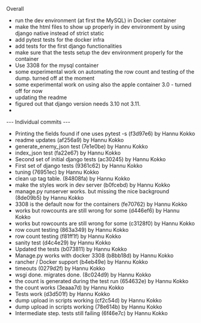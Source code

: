 
Overall 
- run the dev environment (at first the MySQL) in Docker container
- make the html files to show up properly in dev environment by using django native instead of strict static
- add pytest tests for the docker infra
- add tests for the first django functionalities
- make sure that the tests setup the dev environment properly for the container
- Use 3308 for the mysql container
- some experimental work on automating the row count and testing of the dump. turned off at the moment
- some experimental work on using also the apple container 3.0 - turned off for now
- updating the readme
- figured out that django version needs 3.10 not 3.11.
- 
--- Individual commits ---

- Printing the fields found if one uses pytest -s (f3d97e6) by Hannu Kokko
- readme updates (af256a9) by Hannu Kokko
- generate_enemy_json test (7e1e0be) by Hannu Kokko
- index_json test (fa22e67) by Hannu Kokko
- Second set of initial django tests (ac30245) by Hannu Kokko
- First set of django tests (9361c62) by Hannu Kokko
- tuning (76951ec) by Hannu Kokko
- clean up tag table. (84808fa) by Hannu Kokko
- make the styles work in dev server (b0fcebd) by Hannu Kokko
- manage.py runserver works. but missing the nice background (8de09b5) by Hannu Kokko
- 3308 is the default now for the containers (fe70762) by Hannu Kokko
- works but rowcounts are still wrong for some (d446ef6) by Hannu Kokko
- works but rowcounts are still wrong for some (c3128f0) by Hannu Kokko
- row count testing (863a349) by Hannu Kokko
- row count testing (f81ff1f) by Hannu Kokko
- sanity test (d4c4e29) by Hannu Kokko
- Updated the tests (b073811) by Hannu Kokko
- Manage.py works with docker 3308 (b8bb18d) by Hannu Kokko
- rancher / Docker support (b4eb49e) by Hannu Kokko
- timeouts (0279d2f) by Hannu Kokko
- wsgi done. migrates done. (8c024d9) by Hannu Kokko
- the count is generated during the test run (654632e) by Hannu Kokko
- the count works (3eaaa7d) by Hannu Kokko
- Tests work (d3d501f) by Hannu Kokko
- dump upload in scripts working (cf2c54d) by Hannu Kokko
- dump upload in scripts working (78e614b) by Hannu Kokko
- Intermediate step. tests still failing (6f46e7c) by Hannu Kokko